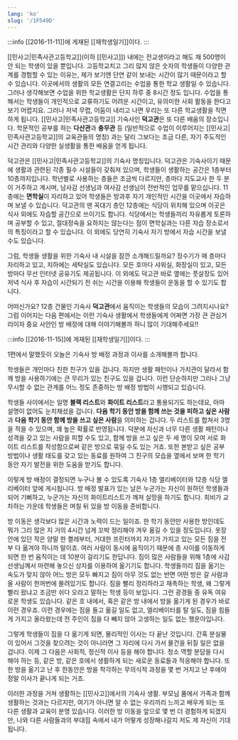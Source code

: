 ```yaml
---
lang: 'ko'
slug: '/1F549D'
---
```


:::info
[[2016-11-11]]에 게재된 [[재학생일기]]이다.
:::

[[민사고|민족사관고등학교]](이하 [[민사고]]) 내에는 전교생이라고 해도 채 500명이 안 되는 학생이 있을 뿐입니다. 고등학교치고 그리 많지 않은 숫자의 학생들이 다양한 관계를 경험할 수 있는 이유는, 제가 보기엔 단연 같이 보내는 시간이 많기 때문이라고 할 수 있습니다. 이곳에서의 생활의 모든 연결고리는 수업을 통한 학교 생활일 수 있습니다. 그러나 생각해보면 수업을 위한 학교생활은 단지 하루 중 8시간 정도 입니다. 수업을 통해서는 학생들이 개인적으로 교류하기도 어려운 시간이고, 유의미한 사회 활동을 한다고 보기 어렵지요. 그러나 저녁 무렵, 어둠이 내리고 나면 우리는 또 다른 학교생활을 직면하게 됩니다. [[민사고|민족사관고등학교]] 기숙사인 **덕고관**은 또 다른 배움의 장소입니다. 학문적인 공부를 하는 **다산관**과 **충무관** 등 (일반적으로 수업이 이루어지는 [[민사고|민족사관고등학교]]의 교육관들의 명칭) 과는 달리 그보다는 조금 다른, 자기 주도적인 시간 관리와 다양한 실생활을 통한 배움을 얻게 됩니다.

덕고관은 [[민사고|민족사관고등학교]]의 기숙사 명칭입니다. 덕고관은 기숙사이기 때문에 생활과 관련된 각종 필수 시설들이 갖춰져 있으며, 학생들이 생활하는 공간은 1층부터 10층까지입니다. 학년별로 사용하는 층들은 조금씩 다르지만, 층마다 지도교사 한 두 분이 거주하고 계시며, 남사감 선생님과 여사감 선생님이 전반적인 업무를 맡으십니다. 11층에는 **면학실**이 자리하고 있어 학생들은 방과후 자기 개인적인 시간을 이곳에서 자습하며 보낼 수 있습니다. 덕고관의 맨 꼭대기 층인 12층에는 식당이 위치해 있으며 이곳은 식사 외에도 자습할 공간으로 쓰이기도 합니다. 식당에서는 학생들끼리 자유롭게 토론하며 공부할 수 있고, 절대정숙을 요하지는 않는다는 점이 면학실과는 다른 자습 장소로서의 특징이라고 할 수 있습니다. 이 외에도 당연히 기숙사 자기 방에서 자습 시간을 보낼 수도 있습니다.

그럼, 학생들 생활을 위한 기숙사 내 시설을 잠깐 소개해드릴까요? 정수기가 매 층마다 자리하고 있고, 지하에는 세탁실도 있습니다. 모든 호마다 샤워실, 화장실이 있고, 모든 방마다 무선 인터넷 공유기도 제공됩니다. 이 외에도 덕고관 바로 옆에는 풋살장도 있어 저녁 식사 후 자습이 시간되기 전 쉬는 시간을 이용해 학생들이 운동을 할 수 있기도 합니다.

어떠신가요? 12층 건물인 기숙사 **덕고관**에서 움직이는 학생들의 모습이 그려지시나요? 그럼 이어지는 다음 편에서는 이런 기숙사 생활에서 학생들에게 어쩌면 가장 큰 관심거리이자 중요 사안인 방 배정에 대해 이야기해볼까 하니 많이 기대해주세요!!

:::info
[[2016-11-15]]에 게재된 [[재학생일기]]이다.
:::

1편에서 말했듯이 오늘은 기숙사 방 배정 과정과 이사를 소개해볼까 합니다.

학생들은 개인마다 친한 친구가 있을 겁니다. 하지만 생활 패턴이나 가치관이 달라서 함께 방을 사용하기에는 큰 무리가 있는 친구도 있을 겁니다. 이런 단순하지만 그러나 그냥 무시할 수 없는 관계를 어느 정도 존중하는 방 배정 방법이 시행되고 있습니다.

학생들 사이에서는 일명 **블랙 리스트**와 **화이트 리스트**라고 통용되기도 하는데요, 아마 설명이 없어도 눈치채셨을 겁니다. **다음 학기 동안 방을 함께 쓰는 것을 피하고 싶은 사람**과 **다음 학기 동안 함께 방을 쓰고 싶은 사람**을 의미하는 겁니다. 두 리스트를 합쳐서 3명을 적을 수 있으며, 꽤 높은 확률로 반영됩니다. 덕분에 자신과 너무 다른 생활 패턴이나 성격을 갖고 있는 사람을 피할 수도 있고, 함께 방을 쓰고 싶은 두 세 명이 모여 서로 화이트 리스트를 작성함으로써 같은 방으로 묶일 수도 있는 거죠. 또한 본받고 싶은 공부 방법이나 생활 태도를 갖고 있는 동료를 원하여 그 친구의 모습을 옆에서 보며 한 학기 동안 자기 발전을 위한 도움을 받기도 합니다.

이렇게 방 배정이 결정되면 누구나 볼 수 있도록 기숙사 1층 엘리베이터와 12층 식당 엘리베이터 앞에 게시됩니다. 방 배정 발표가 있는 날은 누군가는 자신이 원하던 학생들과 되어 기뻐하고, 누군가는 자신의 화이트리스트가 깨져 실망을 하기도 합니다. 희비가 교차하는 가운데 학생들은 며칠 뒤 있을 방 이동을 준비합니다.

방 이동은 생각보다 많은 시간과 노력이 드는 일이죠. 한 학기 동안만 사용한 방인데도 뭐가 그리 많은 지 거의 4시간 넘게 꼬박 정리해야 겨우 옮길 수 있을 정도입니다. 옷장 안에 있던 작은 양말 한 켤레부터, 거대한 프린터까지 자기가 가지고 있는 모든 짐을 전부 다 옮겨야 하니까 말이죠. 여러 사람이 동시에 움직이기 때문에 층 사이를 이동하게 되면 한 번 움직이는 데 10분이 걸리기도 한답니다. 짐이 많은 사람들을 위해 1층에 사감 선생님께서 마련해 놓으신 상자를 이용하여 옮기기도 합니다. 학생들끼리 짐을 옮기는 속도가 맞지 않아 어느 방은 모두 빠지고 짐이 아무 것도 없는 반면 어떤 방은 갈 사람과 올 사람이 한꺼번에 몰려있기도 합니다. 짐을 빨리 정리하라고 재촉하는 학생, 왜 그렇게 빨리 왔냐고 조금만 쉬다 오라고 말하는 학생 등이 보입니다. 그런 광경들 중 유독 여유로운 학생도 있습니다. 같은 호 내에서, 혹은 같은 방 내에서 방을 옮기게 된 경우가 바로 이런 경우죠. 이런 경우에는 짐을 들고 옮길 일도 없고, 엘리베이터를 탈 일도, 짐을 힘들게 가지고 올라왔는데 전 주인이 짐을 다 빼지 않아 고생하는 일도 없는 행운아입니다.

그렇게 학생들이 짐을 다 옮기게 되면, 물리적인 이사는 다 끝난 것입니다. 간혹 분실물이 있어서 그것을 찾으려는 것이 아니라면 그 자리에 다시 가서 물건을 뒤질 일은 없을 겁니다. 이제 그 다음은 사회적, 정신적 이사 등을 해야 합니다. 청소 역할 분담을 다시 해야 하는 등, 같은 방, 같은 호에서 생활하게 되는 새로운 동료들과 적응해야 합니다. 또한 방을 옮기고 난 후 한동안은 방을 착각하는 무의식적 과정을 몇 번 거치고 난 후에야 정말 이사가 끝나게 되는 거죠.

이러한 과정을 거쳐 생활하는 [[민사고]]에서의 기숙사 생활. 부모님 품에서 가족과 함께 생활하는 것과는 다르지만, 여기가 아니면 알 수 없는 우리끼리 느끼고 배우게 되는 또 다른 생활과 교육이 분명 있습니다. 이러한 방 이동을 앞으로 몇 번 더 경험하게 되겠지만, 나와 다른 사람들과의 부대낌 속에서 내가 어떻게 성장해나갈지 저도 제 자신이 기대됩니다.
